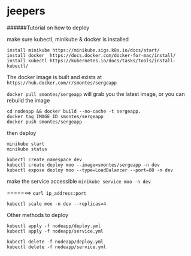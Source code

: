 # jeepers

######Tutorial on how to deploy

make sure kubectl, minikube & docker is installed
```
install minikube https://minikube.sigs.k8s.io/docs/start/
install docker  https://docs.docker.com/docker-for-mac/install/
install kubectl https://kubernetes.io/docs/tasks/tools/install-kubectl/
```

The docker image is built and exists at `https://hub.docker.com/r/smontes/sergeapp`

`docker pull smontes/sergeapp` will grab you the latest image, or you can rebuild the image
```
cd nodeapp && docker build --no-cache -t sergeapp.
docker tag IMAGE_ID smontes/sergeapp
docker push smontes/sergeapp
```
then deploy


```
minikube start
minikube status

kubectl create namespace dev
kubectl create deploy moo --image=smontes/sergeapp -n dev
kubectl expose deploy moo --type=LoadBalancer --port=80 -n dev
```
make the service accessible `minikube service moo -n dev`

=======> `curl ip_address:port`
```
kubectl scale moo -n dev --replicas=4
```

Other methods to deploy
```
kubectl apply -f nodeapp/deploy.yml
kubectl apply -f nodeapp/service.yml

kubectl delete -f nodeapp/deploy.yml
kubectl delete -f nodeapp/service.yml
```